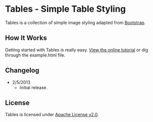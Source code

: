 # Tables - Simple Table Styling
Tables is a collection of simple image styling adapted from [Bootstrap](http://getbootstrap.com).

## How It Works
Getting started with Tables is really easy. [View the online tutorial](#) or dig through the example.html file.

## Changelog
* 2/5/2013
  * Initial release.

## License
Tables is licensed under [Apache License v2.0](http://www.apache.org/licenses/LICENSE-2.0).
